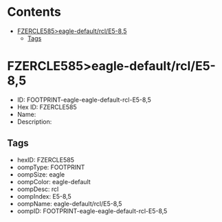 



Contents
========

* [FZERCLE585>eagle-default/rcl/E5-8,5](#fzercle585eagle-defaultrcle5-85)
	* [Tags](#tags)

# FZERCLE585>eagle-default/rcl/E5-8,5

- ID: FOOTPRINT-eagle-eagle-default-rcl-E5-8,5
- Hex ID: FZERCLE585
- Name: 
- Description: 

## Tags

- hexID: FZERCLE585
- oompType: FOOTPRINT
- oompSize: eagle
- oompColor: eagle-default
- oompDesc: rcl
- oompIndex: E5-8,5
- oompName: eagle-default/rcl/E5-8,5
- oompID: FOOTPRINT-eagle-eagle-default-rcl-E5-8,5
